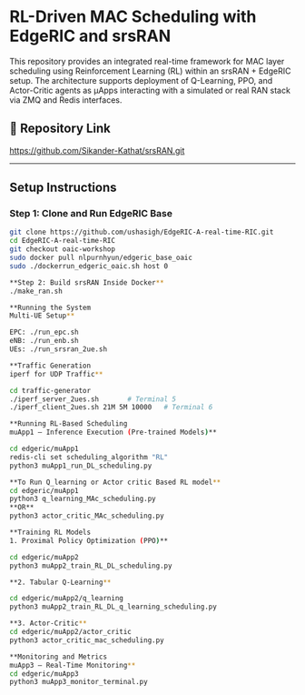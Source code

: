 # RL-Driven MAC Scheduling with EdgeRIC and srsRAN

This repository provides an integrated real-time framework for MAC layer scheduling using Reinforcement Learning (RL) within an srsRAN + EdgeRIC setup. The architecture supports deployment of Q-Learning, PPO, and Actor-Critic agents as μApps interacting with a simulated or real RAN stack via ZMQ and Redis interfaces.

## 🔗 Repository Link
https://github.com/Sikander-Kathat/srsRAN.git

---

## Setup Instructions

### Step 1: Clone and Run EdgeRIC Base
```bash
git clone https://github.com/ushasigh/EdgeRIC-A-real-time-RIC.git
cd EdgeRIC-A-real-time-RIC
git checkout oaic-workshop
sudo docker pull nlpurnhyun/edgeric_base_oaic
sudo ./dockerrun_edgeric_oaic.sh host 0

**Step 2: Build srsRAN Inside Docker**
./make_ran.sh

**Running the System
Multi-UE Setup**

EPC: ./run_epc.sh
eNB: ./run_enb.sh
UEs: ./run_srsran_2ue.sh

**Traffic Generation
iperf for UDP Traffic**

cd traffic-generator
./iperf_server_2ues.sh       # Terminal 5
./iperf_client_2ues.sh 21M 5M 10000   # Terminal 6

**Running RL-Based Scheduling
muApp1 – Inference Execution (Pre-trained Models)**

cd edgeric/muApp1
redis-cli set scheduling_algorithm "RL"
python3 muApp1_run_DL_scheduling.py

**To Run Q_learning or Actor critic Based RL model**
cd edgeric/muApp1
python3 q_learning_MAc_scheduling.py
**OR**
python3 actor_critic_MAc_scheduling.py

**Training RL Models
1. Proximal Policy Optimization (PPO)**

cd edgeric/muApp2
python3 muApp2_train_RL_DL_scheduling.py

**2. Tabular Q-Learning**

cd edgeric/muApp2/q_learning
python3 muApp2_train_RL_DL_q_learning_scheduling.py

**3. Actor-Critic**
cd edgeric/muApp2/actor_critic
python3 actor_critic_mac_scheduling.py

**Monitoring and Metrics
muApp3 – Real-Time Monitoring**
cd edgeric/muApp3
python3 muApp3_monitor_terminal.py

